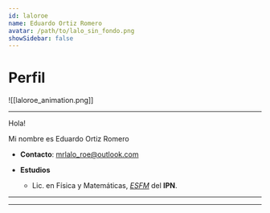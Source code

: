 ```yaml
---
id: laloroe
name: Eduardo Ortiz Romero
avatar: /path/to/lalo_sin_fondo.png
showSidebar: false
---
```

# Perfil

![[laloroe_animation.png]]
  
---

Hola!

Mi nombre es Eduardo Ortiz Romero

* **Contacto**: mrlalo_roe@outlook.com

* **Estudios**
	* Lic. en Física y Matemáticas, [*ESFM*](https://www.esfm.ipn.mx) del **IPN**.
  
---
---
